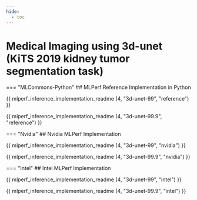 ```yaml
---
hide:
  - toc
---
```


# Medical Imaging using 3d-unet (KiTS 2019 kidney tumor segmentation task)

=== "MLCommons-Python"
    ## MLPerf Reference Implementation in Python


{{ mlperf_inference_implementation_readme (4, "3d-unet-99", "reference") }}


{{ mlperf_inference_implementation_readme (4, "3d-unet-99.9", "reference") }}

=== "Nvidia"
    ## Nvidia MLPerf Implementation

{{ mlperf_inference_implementation_readme (4, "3d-unet-99", "nvidia") }}


{{ mlperf_inference_implementation_readme (4, "3d-unet-99.9", "nvidia") }}

=== "Intel"
    ## Intel MLPerf Implementation

{{ mlperf_inference_implementation_readme (4, "3d-unet-99", "intel") }}


{{ mlperf_inference_implementation_readme (4, "3d-unet-99.9", "intel") }}
